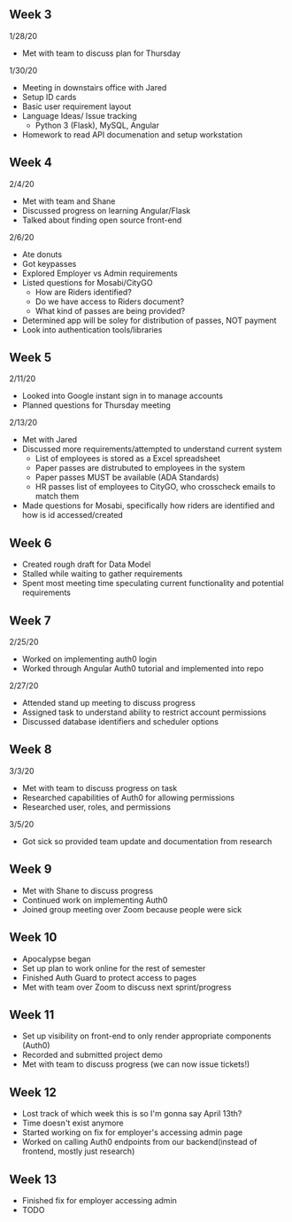 ## Week 3
1/28/20
  - Met with team to discuss plan for Thursday

1/30/20
  - Meeting in downstairs office with Jared
  - Setup ID cards
  - Basic user requirement layout
  - Language Ideas/ Issue tracking
    - Python 3 (Flask), MySQL, Angular
  - Homework to read API documenation and setup workstation

## Week 4
2/4/20
  - Met with team and Shane
  - Discussed progress on learning Angular/Flask
  - Talked about finding open source front-end 
  
2/6/20
  - Ate donuts
  - Got keypasses
  - Explored Employer vs Admin requirements
  - Listed questions for Mosabi/CityGO
    - How are Riders identified?
    - Do we have access to Riders document?
    - What kind of passes are being provided?
  - Determined app will be soley for distribution of passes, NOT payment
  - Look into authentication tools/libraries

## Week 5
2/11/20
  - Looked into Google instant sign in to manage accounts
  - Planned questions for Thursday meeting
    
2/13/20
  - Met with Jared
  - Discussed more requirements/attempted to understand current system
    - List of employees is stored as a Excel spreadsheet
    - Paper passes are distrubuted to employees in the system
    - Paper passes MUST be available (ADA Standards)
    - HR passes list of employees to CityGO, who crosscheck emails to match them
  - Made questions for Mosabi, specifically how riders are identified and how is id accessed/created

## Week 6
  - Created rough draft for Data Model
  - Stalled while waiting to gather requirements
  - Spent most meeting time speculating current functionality and potential requirements

## Week 7
2/25/20
  - Worked on implementing auth0 login
  - Worked through Angular Auth0 tutorial and implemented into repo
  
2/27/20
  - Attended stand up meeting to discuss progress
  - Assigned task to understand ability to restrict account permissions
  - Discussed database identifiers and scheduler options
  
## Week 8  
3/3/20
  - Met with team to discuss progress on task
  - Researched capabilities of Auth0 for allowing permissions
  - Researched user, roles, and permissions
  
3/5/20
  - Got sick so provided team update and documentation from research
  
## Week 9
 - Met with Shane to discuss progress
 - Continued work on implementing Auth0
 - Joined group meeting over Zoom because people were sick

## Week 10
 - Apocalypse began
 - Set up plan to work online for the rest of semester
 - Finished Auth Guard to protect access to pages
 - Met with team over Zoom to discuss next sprint/progress
 
## Week 11
 - Set up visibility on front-end to only render appropriate components (Auth0)
 - Recorded and submitted project demo
 - Met with team to discuss progress (we can now issue tickets!)
 
## Week 12
 - Lost track of which week this is so I'm gonna say April 13th? 
 - Time doesn't exist anymore
 - Started working on fix for employer's accessing admin page
 - Worked on calling Auth0 endpoints from our backend(instead of frontend, mostly just research)
 
## Week 13
 - Finished fix for employer accessing admin
 - TODO
 
 
